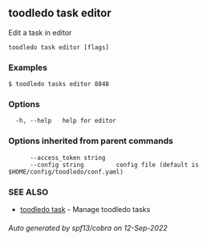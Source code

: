 ## toodledo task editor

Edit a task in editor

```
toodledo task editor [flags]
```

### Examples

```
$ toodledo tasks editor 8848

```

### Options

```
  -h, --help   help for editor
```

### Options inherited from parent commands

```
      --access_token string   
      --config string         config file (default is $HOME/config/toodledo/conf.yaml)
```

### SEE ALSO

* [toodledo task](toodledo_task.md)	 - Manage toodledo tasks

###### Auto generated by spf13/cobra on 12-Sep-2022
